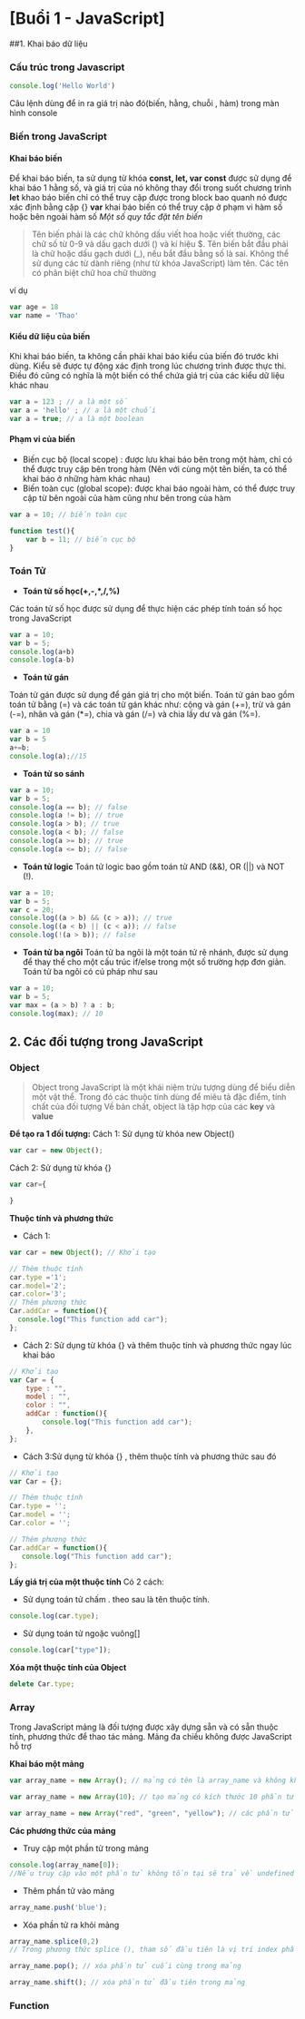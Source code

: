 # [Buổi 1 - JavaScript]
##1. Khai báo dữ liệu
### Cấu trúc trong Javascript
```js
console.log('Hello World')
```
Câu lệnh dùng để in ra giá trị nào đó(biến, hằng, chuỗi , hàm) trong màn hình console 
### Biến trong JavaScript
#### Khai báo biến
Để khai báo biến, ta sử dụng từ khóa **const, let, var**
**const** được sử dụng để khai báo 1 hằng số, và giá trị của nó không thay đổi trong suốt chương trình
**let** khao báo biến chỉ có thể truy cập được trong block bao quanh nó được xác định bằng cặp {}
**var** khai báo biến có thể truy cập ở phạm vi hàm số hoặc bên ngoài hàm số
*Một số quy tắc đặt tên biến*
> Tên biến phải là các chữ không dấu viết hoa hoặc viết thường, các chữ số từ 0-9 và dấu gạch dưới () và kí hiệu $.
> Tên biến bắt đầu phải là chữ hoặc dấu gạch dưới (_), nếu bắt đầu bằng số là sai.
> Không thể sử dụng các từ dành riêng (như từ khóa JavaScript) làm tên.
> Các tên có phân biệt chữ hoa chữ thường

ví dụ
``` js
var age = 18
var name = 'Thao'
```
#### Kiểu dữ liệu của biến
Khi khai báo biến, ta không cần phải khai báo kiểu của biến đó trước khi dùng. Kiểu sẽ được tự động xác định trong lúc chương trình được thực thi. Điều đó cũng có nghĩa là một biến có thể chứa giá trị của các kiểu dữ liệu khác nhau

``` js
var a = 123 ; // a là một số
var a = 'hello' ; // a là một chuối
var a = true; // a là một boolean

```
#### Phạm vi của biến
- Biến cục bộ (local scope) : được lưu khai báo bên trong một hàm, chỉ có thể được truy cập bên trong hàm (Nên với cùng một tên biến, ta có thể khai báo ở những hàm khác nhau)
- Biến toàn cục (global scope): được khai báo ngoài hàm, có thể được truy cập từ bên ngoài của hàm cũng như bên trong của hàm
``` js
var a = 10; // biến toàn cục

function test(){
    var b = 11; // biến cục bộ
}
```
### Toán Tử
- **Toán tử số học(+,-,*,/,%)**

Các toán tử số học được sử dụng để thực hiện các phép tính toán số học trong JavaScript
``` js
var a = 10;
var b = 5;
console.log(a+b) 
console.log(a-b)
```

- **Toán tử gán**

Toán tử gán được sử dụng để gán giá trị cho một biến. Toán tử gán bao gồm toán tử bằng (=) và các toán tử gán khác như: cộng và gán (+=), trừ và gán (-=), nhân và gán (*=), chia và gán (/=) và chia lấy dư và gán (%=).

``` js
var a = 10
var b = 5
a+=b;
console.log(a);//15
```
- **Toán tử so sánh**
``` js
var a = 10;
var b = 5;
console.log(a == b); // false
console.log(a != b); // true
console.log(a > b); // true
console.log(a < b); // false
console.log(a >= b); // true
console.log(a <= b); // false
```
- **Toán tử logic**
Toán tử logic bao gồm toán tử AND (&&), OR (||) và NOT (!).

```js
var a = 10;
var b = 5;
var c = 20;
console.log((a > b) && (c > a)); // true
console.log((a < b) || (c < a)); // false
console.log(!(a > b)); // false
```

- **Toán tử ba ngôi**
Toán tử ba ngôi là một toán tử rẽ nhánh, được sử dụng để thay thế cho một cấu trúc if/else trong một số trường hợp đơn giản. Toán tử ba ngôi có cú pháp như sau

``` js
var a = 10;
var b = 5;
var max = (a > b) ? a : b;
console.log(max); // 10
```

## 2. Các đối tượng trong JavaScript
### Object
> Object trong JavaScript là một khái niệm trừu tượng dùng để biểu diễn một vật thể. Trong đó các thuộc tính dùng để miêu tả đặc điểm, tính chất của đối tượng
> Về bản chất, object là tập hợp của các **key** và **value**

**Để tạo ra 1 đối tượng:**
Cách 1: Sử dụng từ khóa new Object()
``` js
var car = new Object();
```
Cách 2: Sử dụng từ khóa {}
``` js
var car={

}
```

**Thuộc tính và phương thức**

- Cách 1:
``` js
var car = new Object(); // Khởi tạo

// Thêm thuộc tính
car.type ='1';
car.model='2';
car.color='3';
// Thêm phương thức
Car.addCar = function(){
  console.log("This function add car");
};
```
- Cách 2: Sử dụng từ khóa {} và thêm thuộc tính và phương thức ngay lúc khai báo
``` js
// Khởi tạo
var Car = {
    type : "",
    model : "",
    color : "",
    addCar : function(){
        console.log("This function add car");
    },
};
```

- Cách 3:Sử dụng từ khóa {} , thêm thuộc tính và phương thức sau đó
``` js
// Khởi tạo
var Car = {};

// Thêm thuộc tính
Car.type = '';
Car.model = '';
Car.color = '';

// Thêm phương thức
Car.addCar = function(){
   console.log("This function add car");
};
``` 
**Lấy giá trị của một thuộc tính**
Có 2 cách:
- Sử dụng toán tử chấm . theo sau là tên thuộc tính.
``` js
console.log(car.type);
```
- Sử dụng toán tử ngoặc vuông[]
``` js
console.log(car["type"]);
```
**Xóa một thuộc tính của Object**
``` js
delete Car.type;
```

### Array
Trong JavaScript mảng là đối tượng được xây dựng sẵn và có sẵn thuộc tính, phương thức để thao tác mảng. Mảng đa chiều không được JavaScript hỗ trợ

**Khai báo một mảng**
``` js
var array_name = new Array(); // mảng có tên là array_name và không khởi tạo kích thước

var array_name = new Array(10); // tạo mảng có kích thước 10 phần tử

var array_name = new Array("red", "green", "yellow"); // các phần tử trong mảng được khởi tạo giá trị
```

**Các phương thức của mảng**
- Truy cập một phần tử trong mảng
``` js
console.log(array_name[0]);
//Nếu truy cập vào một phần tử không tồn tại sẽ trả về undefined
```
- Thêm phần tử vào mảng
``` js
array_name.push('blue');
```
- Xóa phần tử ra khỏi mảng
``` js
array_name.splice(0,2)
// Trong phương thức splice (), tham số đầu tiên là vị trí index phần tử cần loại bỏ (trong trường hợp này là 0) và tham số thứ hai là số lượng phần tử bạn muốn xóa

array_name.pop(); // xóa phần tử cuối cùng trong mảng

array_name.shift(); // xóa phần tử đầu tiên trong mảng
```

### Function








